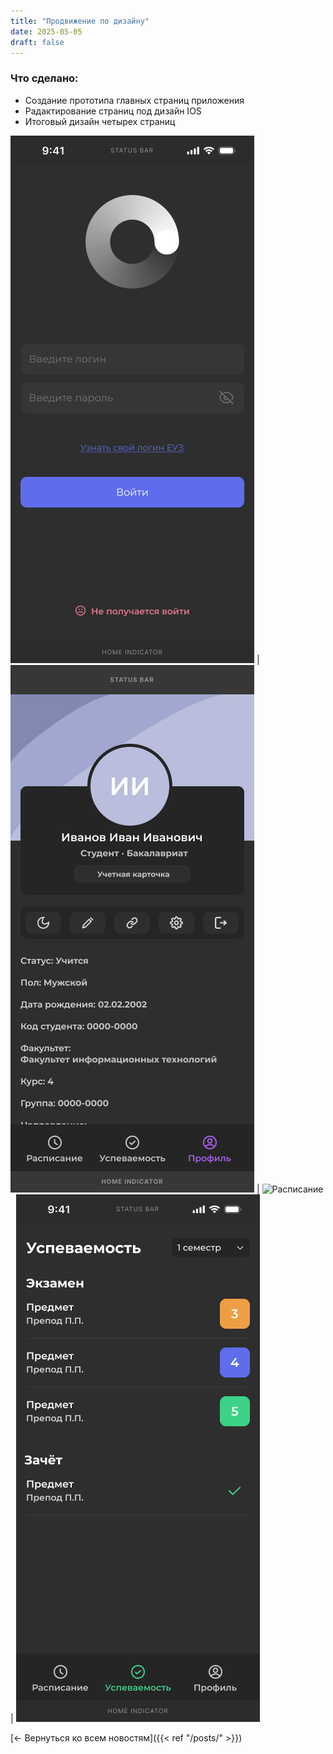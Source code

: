 ```yaml
---
title: "Продвижение по дизайну"
date: 2025-05-05
draft: false
---
```


### Что сделано:
- Создание прототипа главных страниц приложения
- Радактирование страниц под дизайн IOS
- Итоговый дизайн четырех страниц

![Авторизация](/static/images/auth.png) | ![Профиль](/static/images/profile.png) | ![Расписание](/static/images/schedulе.png) | ![Успеваемость](/static/images/progress.png)

[← Вернуться ко всем новостям]({{< ref "/posts/" >}})
